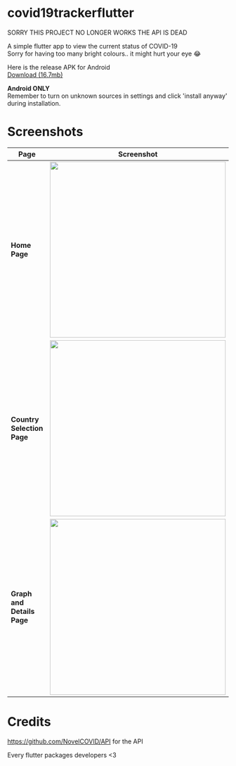 # covid19trackerflutter

SORRY
THIS PROJECT NO LONGER WORKS
THE API IS DEAD

A simple flutter app to view the current status of COVID-19<br/>
Sorry for having too many bright colours.. it might hurt your eye &#128514;

Here is the release APK for Android<br/>
<a href="https://github.com/vicevirus/covid19trackerflutter/raw/master/app-release.apk">Download (16.7mb)</a><br/>

<b>Android ONLY</b><br/>
Remember to turn on unknown sources in settings and click 'install anyway' during installation.



# Screenshots
| Page | Screenshot |
| ------------- | ------------- |
| <b>Home Page</b>  | <img src="https://raw.githubusercontent.com/vicevirus/covid19trackerflutter/master/ss1.jpg" width="400">  |
| <b>Country Selection Page</b>  | <img src="https://raw.githubusercontent.com/vicevirus/covid19trackerflutter/master/ss2.jpg" width="400">
| <b>Graph and Details Page</b>  | <img src="https://raw.githubusercontent.com/vicevirus/covid19trackerflutter/master/ss3.jpg" width="400">|

# Credits
https://github.com/NovelCOVID/API for the API <br/>

Every flutter packages developers <3

